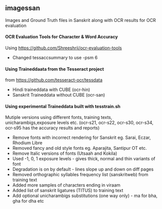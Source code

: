 ## imagessan
Images and Ground Truth files in Sanskrit along with OCR results 
for OCR evaluation

#### OCR Evaluation Tools for Character & Word Accuracy
Using https://github.com/Shreeshrii/ocr-evaluation-tools

* Changed tessaccsummary to use -psm 6

#### Using Traineddaata from the Tesseract project 
from https://github.com/tesseract-ocr/tessdata

* Hindi traineddata with CUBE (ocr-hin)
* Sanskrit Traineddata without CUBE (ocr-san)

#### Using experimental Traineddata built with tesstrain.sh

Mutiple versions using different fonts, training texts, unicharambigs,exposure levels etc.
(ocr-s21, ocr-s22, ocr-s30, ocr-s34, ocr-s95 has the accuracy results and reports)

* Remove fonts with incorrect rendering for Sanskrit eg. Sarai, Eczar, Rhodium Libre
* Removed fancy and old style fonts eg. Aparajita, Santipur OT etc.
* Remove Italic versions of fonts (Utsaah and Kokila)
* Used -1, 0, 1 exposure levels - gives thick, normal and thin variants of font
* Degradation is on by default - lines slope up and down on diff pages
* Removed orthographic syllables frequency list (sanskritweb) from training text
* Added more samples of characters ending in viraam 
* Added list of sanskrit ligatures (TITUS) to training text
* Add optional unicharambigs substitutions (one way only) - ma for bha, gha for dha etc


